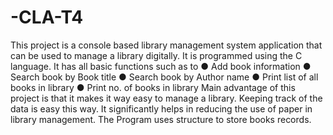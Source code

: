# -CLA-T4
This project is a console based library management system application that can be used to manage a library digitally. It is programmed using the C language. It has all basic functions such as to ● Add book information ● Search book by Book title ● Search book by Author name ● Print list of all books in library ● Print no. of books in library Main advantage of this project is that it makes it way easy to manage a library. Keeping track of the data is easy this way. It significantly helps in reducing the use of paper in library management. The Program uses structure to store books records.
